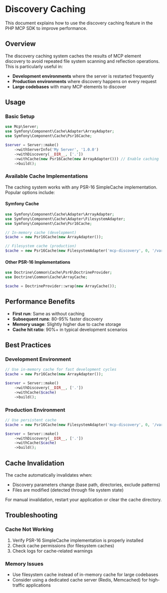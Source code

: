 # Discovery Caching

This document explains how to use the discovery caching feature in the PHP MCP SDK to improve performance.

## Overview

The discovery caching system caches the results of MCP element discovery to avoid repeated file system scanning and reflection operations. This is particularly useful in:

- **Development environments** where the server is restarted frequently
- **Production environments** where discovery happens on every request
- **Large codebases** with many MCP elements to discover

## Usage

### Basic Setup

```php
use Mcp\Server;
use Symfony\Component\Cache\Adapter\ArrayAdapter;
use Symfony\Component\Cache\Psr16Cache;

$server = Server::make()
    ->withServerInfo('My Server', '1.0.0')
    ->withDiscovery(__DIR__, ['.'])
    ->withCache(new Psr16Cache(new ArrayAdapter())) // Enable caching
    ->build();
```

### Available Cache Implementations

The caching system works with any PSR-16 SimpleCache implementation. Popular options include:

#### Symfony Cache

```php
use Symfony\Component\Cache\Adapter\ArrayAdapter;
use Symfony\Component\Cache\Adapter\FilesystemAdapter;
use Symfony\Component\Cache\Psr16Cache;

// In-memory cache (development)
$cache = new Psr16Cache(new ArrayAdapter());

// Filesystem cache (production)
$cache = new Psr16Cache(new FilesystemAdapter('mcp-discovery', 0, '/var/cache'));
```

#### Other PSR-16 Implementations

```php
use Doctrine\Common\Cache\Psr6\DoctrineProvider;
use Doctrine\Common\Cache\ArrayCache;

$cache = DoctrineProvider::wrap(new ArrayCache());
```

## Performance Benefits

- **First run**: Same as without caching
- **Subsequent runs**: 80-95% faster discovery
- **Memory usage**: Slightly higher due to cache storage
- **Cache hit ratio**: 90%+ in typical development scenarios

## Best Practices

### Development Environment

```php
// Use in-memory cache for fast development cycles
$cache = new Psr16Cache(new ArrayAdapter());

$server = Server::make()
    ->withDiscovery(__DIR__, ['.'])
    ->withCache($cache)
    ->build();
```

### Production Environment

```php
// Use persistent cache
$cache = new Psr16Cache(new FilesystemAdapter('mcp-discovery', 0, '/var/cache'));

$server = Server::make()
    ->withDiscovery(__DIR__, ['.'])
    ->withCache($cache)
    ->build();
```

## Cache Invalidation

The cache automatically invalidates when:

- Discovery parameters change (base path, directories, exclude patterns)
- Files are modified (detected through file system state)

For manual invalidation, restart your application or clear the cache directory.

## Troubleshooting

### Cache Not Working

1. Verify PSR-16 SimpleCache implementation is properly installed
2. Check cache permissions (for filesystem caches)
3. Check logs for cache-related warnings

### Memory Issues

- Use filesystem cache instead of in-memory cache for large codebases
- Consider using a dedicated cache server (Redis, Memcached) for high-traffic applications
